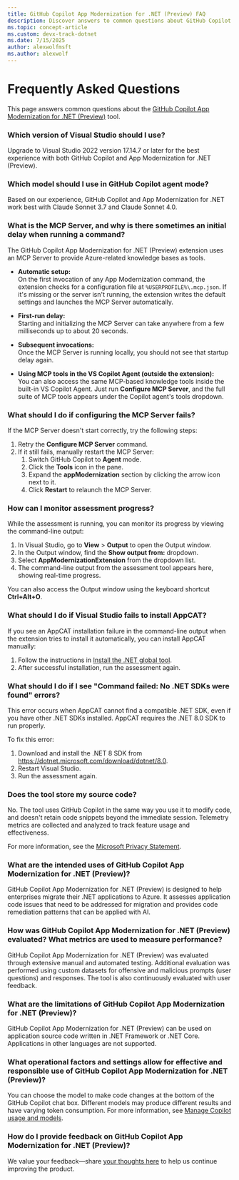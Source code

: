 ```yaml
---
title: GitHub Copilot App Modernization for .NET (Preview) FAQ 
description: Discover answers to common questions about GitHub Copilot App Modernization for .NET 
ms.topic: concept-article
ms.custom: devx-track-dotnet
ms.date: 7/15/2025
author: alexwolfmsft
ms.author: alexwolf
---
```


# Frequently Asked Questions

This page answers common questions about the [GitHub Copilot App Modernization for .NET (Preview)](overview.md) tool.

### Which version of Visual Studio should I use?

Upgrade to Visual Studio 2022 version 17.14.7 or later for the best experience with both GitHub Copilot and App Modernization for .NET (Preview).

### Which model should I use in GitHub Copilot agent mode?

Based on our experience, GitHub Copilot and App Modernization for .NET work best with Claude Sonnet 3.7 and Claude Sonnet 4.0.

### What is the MCP Server, and why is there sometimes an initial delay when running a command?

The GitHub Copilot App Modernization for .NET (Preview) extension uses an MCP Server to provide Azure-related knowledge bases as tools.

- **Automatic setup:**  
  On the first invocation of any App Modernization command, the extension checks for a configuration file at `%USERPROFILE%\.mcp.json`. If it's missing or the server isn't running, the extension writes the default settings and launches the MCP Server automatically.

- **First-run delay:**  
  Starting and initializing the MCP Server can take anywhere from a few milliseconds up to about 20 seconds.

- **Subsequent invocations:**  
  Once the MCP Server is running locally, you should not see that startup delay again.

- **Using MCP tools in the VS Copilot Agent (outside the extension):**  
  You can also access the same MCP-based knowledge tools inside the built-in VS Copilot Agent. Just run **Configure MCP Server**, and the full suite of MCP tools appears under the Copilot agent's tools dropdown.

### What should I do if configuring the MCP Server fails?

If the MCP Server doesn't start correctly, try the following steps:

1. Retry the **Configure MCP Server** command.
2. If it still fails, manually restart the MCP Server:
   1. Switch GitHub Copilot to **Agent** mode.
   2. Click the **Tools** icon in the pane.
   3. Expand the **appModernization** section by clicking the arrow icon next to it.
   4. Click **Restart** to relaunch the MCP Server.

### How can I monitor assessment progress?

While the assessment is running, you can monitor its progress by viewing the command-line output:

1. In Visual Studio, go to **View** > **Output** to open the Output window.
2. In the Output window, find the **Show output from:** dropdown.
3. Select **AppModernizationExtension** from the dropdown list.
4. The command-line output from the assessment tool appears here, showing real-time progress.

You can also access the Output window using the keyboard shortcut **Ctrl+Alt+O**.

### What should I do if Visual Studio fails to install AppCAT?

If you see an AppCAT installation failure in the command-line output when the extension tries to install it automatically, you can install AppCAT manually:

1. Follow the instructions in [Install the .NET global tool](/dotnet/azure/migration/appcat/install#install-the-net-global-tool).
2. After successful installation, run the assessment again.

### What should I do if I see "Command failed: No .NET SDKs were found" errors?

This error occurs when AppCAT cannot find a compatible .NET SDK, even if you have other .NET SDKs installed. AppCAT requires the .NET 8.0 SDK to run properly.

To fix this error:

1. Download and install the .NET 8 SDK from <https://dotnet.microsoft.com/download/dotnet/8.0>.
2. Restart Visual Studio.
3. Run the assessment again.

### Does the tool store my source code?

No. The tool uses GitHub Copilot in the same way you use it to modify code, and doesn't retain code snippets beyond the immediate session. Telemetry metrics are collected and analyzed to track feature usage and effectiveness.

For more information, see the [Microsoft Privacy Statement](https://go.microsoft.com/fwlink/?LinkId=521839).

### What are the intended uses of GitHub Copilot App Modernization for .NET (Preview)?

GitHub Copilot App Modernization for .NET (Preview) is designed to help enterprises migrate their .NET applications to Azure. It assesses application code issues that need to be addressed for migration and provides code remediation patterns that can be applied with AI.

### How was GitHub Copilot App Modernization for .NET (Preview) evaluated? What metrics are used to measure performance?

GitHub Copilot App Modernization for .NET (Preview) was evaluated through extensive manual and automated testing. Additional evaluation was performed using custom datasets for offensive and malicious prompts (user questions) and responses. The tool is also continuously evaluated with user feedback.

### What are the limitations of GitHub Copilot App Modernization for .NET (Preview)?

GitHub Copilot App Modernization for .NET (Preview) can be used on application source code written in .NET Framework or .NET Core. Applications in other languages are not supported.

### What operational factors and settings allow for effective and responsible use of GitHub Copilot App Modernization for .NET (Preview)?

You can choose the model to make code changes at the bottom of the GitHub Copilot chat box. Different models may produce different results and have varying token consumption. For more information, see [Manage Copilot usage and models](https://learn.microsoft.com/en-us/visualstudio/ide/copilot-usage-and-models).

### How do I provide feedback on GitHub Copilot App Modernization for .NET (Preview)?

We value your feedback—share [your thoughts here](https://aka.ms/AM4DFeedback) to help us continue improving the product.
